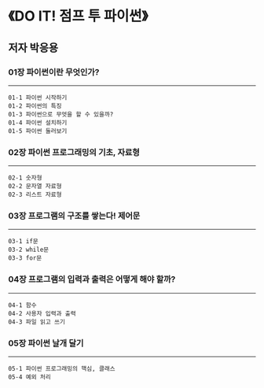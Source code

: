《DO IT! 점프 투 파이썬》
========================
저자 박응용
------------------------


### 01장 파이썬이란 무엇인가?
- - -
    01-1 파이썬 시작하기
    01-2 파이썬의 특징
    01-3 파이썬으로 무엇을 할 수 있을까?
    01-4 파이썬 설치하기
    01-5 파이썬 둘러보기

### 02장 파이썬 프로그래밍의 기초, 자료형
- - -
    02-1 숫자형
    02-2 문자열 자료형
    02-3 리스트 자료형

### 03장 프로그램의 구조를 쌓는다! 제어문
- - -
    03-1 if문
    03-2 while문
    03-3 for문

### 04장 프로그램의 입력과 출력은 어떻게 해야 할까?
- - -
    04-1 함수
    04-2 사용자 입력과 출력
    04-3 파일 읽고 쓰기

### 05장 파이썬 날개 달기
- - -
    05-1 파이썬 프로그래밍의 핵심, 클래스
    05-4 예외 처리